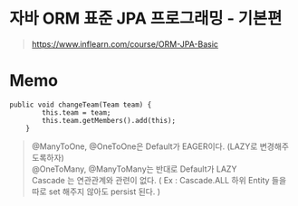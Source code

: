 # 자바 ORM 표준 JPA 프로그래밍 - 기본편
> https://www.inflearn.com/course/ORM-JPA-Basic

# Memo
```
public void changeTeam(Team team) {
        this.team = team;
        this.team.getMembers().add(this);
    }
```
> @ManyToOne, @OneToOne은 Default가 EAGER이다. (LAZY로 변경해주도록하자)  
@OneToMany, @ManyToMany는 반대로 Default가 LAZY  
> Cascade 는 연관관계와 관련이 없다. ( Ex : Cascade.ALL 하위 Entity 들을 따로 set 해주지 않아도 persist 된다. )
